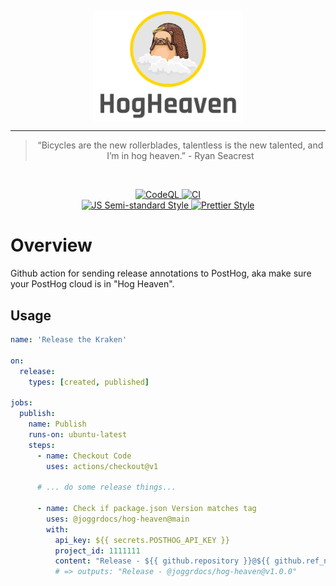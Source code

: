 <div>
    <p align="center">
        <img src="./logo.png" align="center" width="240" />
    </p>
    <hr>
    <blockquote align="center">
        “Bicycles are the new rollerblades, talentless is the new talented, and I’m in hog heaven.” - Ryan Seacrest
    </blockquote>
</div>

<br>

<p align="center">
  <a href="https://github.com/joggrdocs/hog-heaven/actions/workflows/github-code-scanning/codeql">
    <img alt="CodeQL" src="https://github.com/joggrdocs/hog-heaven/actions/workflows/github-code-scanning/codeql/badge.svg">
  </a>
  <a href="https://github.com/joggrdocs/hog-heaven/actions/workflows/ci.yaml">
    <img alt="CI" src="https://github.com/joggrdocs/hog-heaven/actions/workflows/ci.yaml/badge.svg">
  </a>
  <br/>
  <a href="https://github.com/standard/semistandard">
    <img alt="JS Semi-standard Style" src="https://img.shields.io/badge/code%20style-semistandard-brightgreen.svg">
  </a>
  <a href="https://github.com/prettier/prettier">
    <img alt="Prettier Style" src="https://img.shields.io/badge/code_style-prettier-ff69b4.svg?style=flat-square">
  </a>
</p>

# Overview

Github action for sending release annotations to PostHog, aka make sure your PostHog cloud is in "Hog Heaven".

## Usage

```yaml
name: 'Release the Kraken'

on:
  release:
    types: [created, published]

jobs:
  publish:
    name: Publish
    runs-on: ubuntu-latest
    steps:
      - name: Checkout Code
        uses: actions/checkout@v1

      # ... do some release things...
      
      - name: Check if package.json Version matches tag
        uses: @joggrdocs/hog-heaven@main
        with:
          api_key: ${{ secrets.POSTHOG_API_KEY }}
          project_id: 1111111
          content: "Release - ${{ github.repository }}@${{ github.ref_name }}" 
          # => outputs: "Release - @joggrdocs/hog-heaven@v1.0.0" 
```
